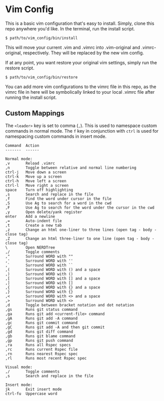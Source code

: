 Vim Config
==========

This is a basic vim configuration that's easy to install. Simply, clone this
repo anywhere you'd like. In the terminal, run the install script.

```
$ path/to/vim_config/bin/install
```

This will move your current .vim and .vimrc into .vim-original and
.vimrc-original, respectively. They will be replaced by the new vim config.

If at any point, you want restore your original vim settings, simply run the
restore script.

```
$ path/to/vim_config/bin/restore
```

You can add more vim configurations to the vimrc file in this repo, as the
vimrc file in here will be symbolically linked to your local .vimrc file after
running the install script.

Custom Mappings
---------------

The `<leader>` key is set to comma (`,`). This is used to namespace custom
commands in normal mode. The `f` key in conjunction with `ctrl` is used for
namespacing custom commands in insert mode.

```
Command  Action
-------  ------

Normal mode:
,v       Reload .vimrc
,n       Toggle between relative and normal line numbering
ctrl-j   Move down a screen
ctrl-k   Move up a screen
ctrl-h   Move left a screen
ctrl-l   Move right a screen
space    Turn off highlighting
,s       Search and replace in the file
,f       Find the word under cursor in the file
,S       Use Ag to search for a word in the cwd
,F       Use Ag to search for the word under the cursor in the cwd
,y       Open delete/yank register
enter    Add a newline
,=       Auto-indent file
,t       Create a new tab
,z       Change an html one-liner to three lines (open tag - body - close tag)
,Z       Change an html three-liner to one line (open tag - body - close tag)
\        Open NERDTree
,/       Toggle comments
,"       Surround WORD with ""
,'       Surround WORD with ''
,`       Surround WORD with ``
,(       Surround WORD with () and a space
,)       Surround WORD with ()
,[       Surround WORD with [] and a space
,]       Surround WORD with []
,{       Surround WORD with {} and a space
,}       Surround WORD with {}
,<       Surround WORD with <> and a space
,>       Surround WORD with <>
,d       Toggle between bracket notation and dot notation
,gs      Runs git status command
,ga      Runs git add <current-file> command
,gA      Runs git add -A command
,gc      Runs git commit command
,gC      Runs git add -A and then git commit
,gd      Runs git diff command
,gb      Runs git blame command
,gp      Runs git push command
,ra      Runs all Rspec specs
,rc      Runs current Rspec file
,rn      Runs nearest Rspec spec
,rl      Runs most recent Rspec spec

Visual mode:
,/       Toggle comments
,s       Search and replace in the file

Insert mode:
jk       Exit insert mode
ctrl-fu  Uppercase word
```
